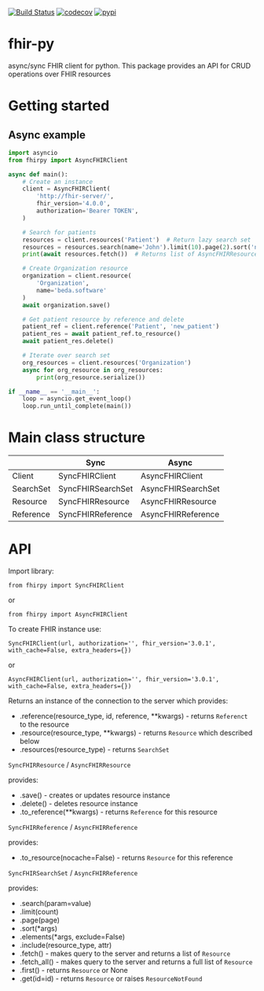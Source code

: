 [![Build Status](https://travis-ci.org/beda-software/fhir-py.svg?branch=master)](https://travis-ci.org/beda-software/fhir-py)
[![codecov](https://codecov.io/gh/beda-software/fhir-py/branch/master/graph/badge.svg)](https://codecov.io/gh/beda-software/fhir-py)
[![pypi](https://img.shields.io/pypi/v/fhirpy.svg)](https://pypi.python.org/pypi/fhirpy)

# fhir-py
async/sync FHIR client for python.
This package provides an API for CRUD operations over FHIR resources

# Getting started
## Async example
```Python
import asyncio
from fhirpy import AsyncFHIRClient

async def main():
    # Create an instance
    client = AsyncFHIRClient(
        'http://fhir-server/',
        fhir_version='4.0.0',
        authorization='Bearer TOKEN',
    )

    # Search for patients
    resources = client.resources('Patient')  # Return lazy search set
    resources = resources.search(name='John').limit(10).page(2).sort('name')
    print(await resources.fetch())  # Returns list of AsyncFHIRResource

    # Create Organization resource
    organization = client.resource(
        'Organization',
        name='beda.software'
    )
    await organization.save()

    # Get patient resource by reference and delete
    patient_ref = client.reference('Patient', 'new_patient')
    patient_res = await patient_ref.to_resource()
    await patient_res.delete()

    # Iterate over search set
    org_resources = client.resources('Organization')
    async for org_resource in org_resources:
        print(org_resource.serialize())

if __name__ == '__main__':
    loop = asyncio.get_event_loop()
    loop.run_until_complete(main())
```


# Main class structure
|               | Sync                | Async                |
| ------------- | ------------------- | -------------------- |
| Client        | SyncFHIRClient      | AsyncFHIRClient      |
| SearchSet     | SyncFHIRSearchSet   | AsyncFHIRSearchSet   |
| Resource      | SyncFHIRResource    | AsyncFHIRResource    |
| Reference     | SyncFHIRReference   | AsyncFHIRReference   |


# API
Import library:

`from fhirpy import SyncFHIRClient`

or

`from fhirpy import AsyncFHIRClient`

To create FHIR instance use:

`SyncFHIRClient(url, authorization='', fhir_version='3.0.1', with_cache=False, extra_headers={})`

or

`AsyncFHIRClient(url, authorization='', fhir_version='3.0.1', with_cache=False, extra_headers={})`


Returns an instance of the connection to the server which provides:
* .reference(resource_type, id, reference, **kwargs) - returns `Referenct` to the resource
* .resource(resource_type, **kwargs) - returns `Resource` which described below
* .resources(resource_type) - returns `SearchSet`

`SyncFHIRResource` / `AsyncFHIRResource`

provides:
* .save() - creates or updates resource instance
* .delete() - deletes resource instance
* .to_reference(**kwargs) - returns `Reference` for this resource

`SyncFHIRReference` / `AsyncFHIRReference`

provides:
* .to_resource(nocache=False) - returns `Resource` for this reference

`SyncFHIRSearchSet` / `AsyncFHIRReference`

provides:
* .search(param=value)
* .limit(count)
* .page(page)
* .sort(*args)
* .elements(*args, exclude=False)
* .include(resource_type, attr)
* .fetch() - makes query to the server and returns a list of `Resource`
* .fetch_all() - makes query to the server and returns a full list of `Resource`
* .first() - returns `Resource` or None
* .get(id=id) - returns `Resource` or raises `ResourceNotFound`
